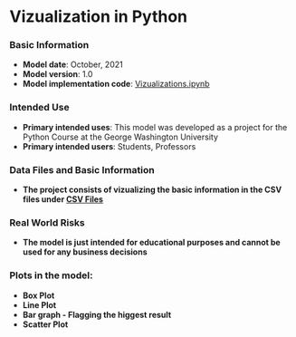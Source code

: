 # Vizualization in Python

### Basic Information

* **Model date**: October, 2021
* **Model version**: 1.0
* **Model implementation code**: [Vizualizations.ipynb](Vizualizations.ipynb)

### Intended Use
* **Primary intended uses**: This model was developed as a project for the Python Course at the George Washington University
* **Primary intended users**: Students, Professors

### Data Files and Basic Information
* **The project consists of vizualizing the basic information in the CSV files under [CSV Files](https://github.com/ZAM1997/Vizualization-using-Python-/tree/main/CSV%20Files)**

### Real World Risks
* **The model is just intended for educational purposes and cannot be used for any business decisions**

### Plots in the model:
* **Box Plot**
* **Line Plot**
* **Bar graph - Flagging the higgest result**
* **Scatter Plot**
